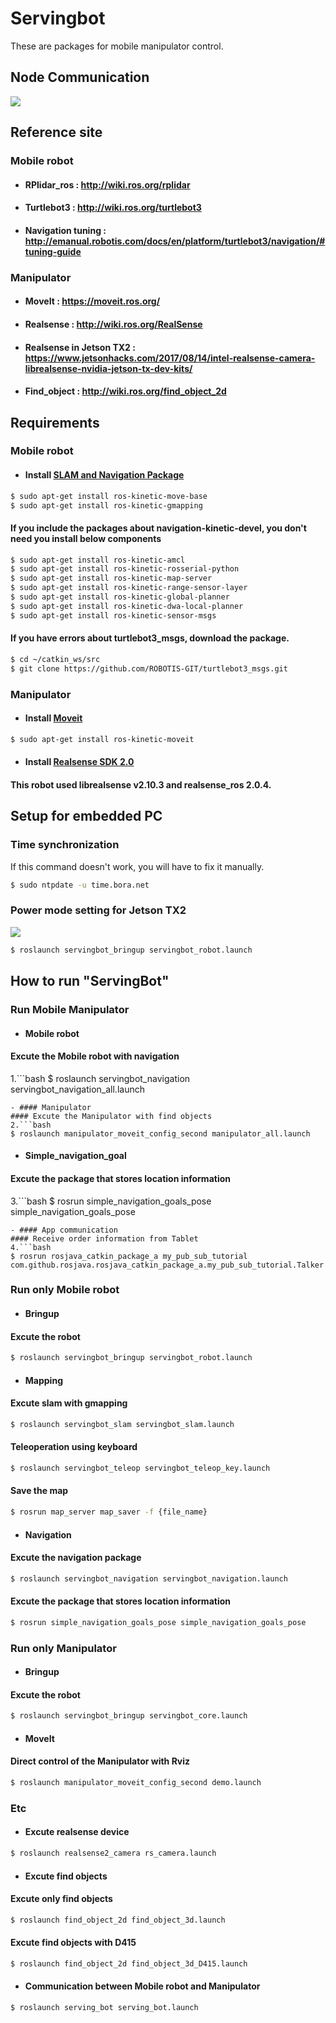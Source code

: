# Servingbot
These are packages for mobile manipulator control.
## Node Communication
<img src="./img/Mobile_Manpulator_Node.jpg"  class="center">

## Reference site
### Mobile robot
- #### RPlidar_ros : http://wiki.ros.org/rplidar
- #### Turtlebot3 : http://wiki.ros.org/turtlebot3
- #### Navigation tuning : http://emanual.robotis.com/docs/en/platform/turtlebot3/navigation/#tuning-guide
### Manipulator
- #### MoveIt : https://moveit.ros.org/
- #### Realsense : http://wiki.ros.org/RealSense
- #### Realsense in Jetson TX2 : https://www.jetsonhacks.com/2017/08/14/intel-realsense-camera-librealsense-nvidia-jetson-tx-dev-kits/
- #### Find_object : http://wiki.ros.org/find_object_2d

## Requirements
### Mobile robot
- #### Install [SLAM and Navigation Package](http://emanual.robotis.com/docs/en/platform/turtlebot3/pc_setup/#install-dependent-ros-packages)
```bash
$ sudo apt-get install ros-kinetic-move-base
$ sudo apt-get install ros-kinetic-gmapping
```
#### If you include the packages about navigation-kinetic-devel, you don't need you install below components
```bash
$ sudo apt-get install ros-kinetic-amcl
$ sudo apt-get install ros-kinetic-rosserial-python
$ sudo apt-get install ros-kinetic-map-server
$ sudo apt-get install ros-kinetic-range-sensor-layer
$ sudo apt-get install ros-kinetic-global-planner
$ sudo apt-get install ros-kinetic-dwa-local-planner
$ sudo apt-get install ros-kinetic-sensor-msgs
```
#### If you have errors about turtlebot3_msgs, download the package.
```bash
$ cd ~/catkin_ws/src
$ git clone https://github.com/ROBOTIS-GIT/turtlebot3_msgs.git
```
### Manipulator
- #### Install [Moveit](https://moveit.ros.org/install/)
```bash
$ sudo apt-get install ros-kinetic-moveit
```
- #### Install [Realsense SDK 2.0](https://github.com/BeomSol/servingbot_ros/tree/master/serving_arm/realsense_ros)
 #### This robot used librealsense v2.10.3 and realsense_ros 2.0.4.

## Setup for embedded PC 
### Time synchronization
If this command doesn't work, you will have to fix it manually.
```bash
$ sudo ntpdate -u time.bora.net
```
### Power mode setting for Jetson TX2
<img src="./img/Jetson_TX2_power_mode.png"  class="center">

```bash
$ roslaunch servingbot_bringup servingbot_robot.launch
```

## How to run "ServingBot"
### Run Mobile Manipulator
- #### Mobile robot
#### Excute the Mobile robot with navigation
1.```bash
$ roslaunch servingbot_navigation servingbot_navigation_all.launch
```
- #### Manipulator
#### Excute the Manipulator with find objects
2.```bash
$ roslaunch manipulator_moveit_config_second manipulator_all.launch
```
- #### Simple_navigation_goal
#### Excute the package that stores location information
3.```bash
$ rosrun simple_navigation_goals_pose simple_navigation_goals_pose
```
- #### App communication
#### Receive order information from Tablet
4.```bash
$ rosrun rosjava_catkin_package_a my_pub_sub_tutorial com.github.rosjava.rosjava_catkin_package_a.my_pub_sub_tutorial.Talker
```
### Run only Mobile robot
- #### Bringup
#### Excute the robot
```bash
$ roslaunch servingbot_bringup servingbot_robot.launch
```
- #### Mapping
#### Excute slam with gmapping
```bash
$ roslaunch servingbot_slam servingbot_slam.launch
```
#### Teleoperation using keyboard
```bash
$ roslaunch servingbot_teleop servingbot_teleop_key.launch
```
#### Save the map
```bash
$ rosrun map_server map_saver -f {file_name}
```
- #### Navigation
#### Excute the navigation package
```bash
$ roslaunch servingbot_navigation servingbot_navigation.launch
```
#### Excute the package that stores location information
```bash
$ rosrun simple_navigation_goals_pose simple_navigation_goals_pose
```
### Run only Manipulator
- #### Bringup
#### Excute the robot
```bash
$ roslaunch servingbot_bringup servingbot_core.launch
```
- #### MoveIt
#### Direct control of the Manipulator with Rviz
```bash
$ roslaunch manipulator_moveit_config_second demo.launch
```
### Etc
- #### Excute realsense device
```bash
$ roslaunch realsense2_camera rs_camera.launch
```
- #### Excute find objects
#### Excute only find objects
```bash
$ roslaunch find_object_2d find_object_3d.launch
```
#### Excute find objects with D415
```bash
$ roslaunch find_object_2d find_object_3d_D415.launch
```
- #### Communication between Mobile robot and Manipulator
```bash
$ roslaunch serving_bot serving_bot.launch
```